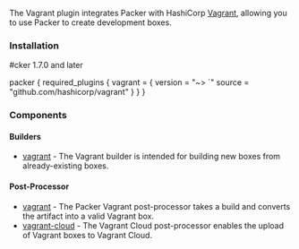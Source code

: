 
The Vagrant plugin integrates Packer with HashiCorp [Vagrant](https://www.vagrantup.com/), allowing you to use Packer to create development boxes.

### Installation
#cker 1.7.0 and later

packer {
  required_plugins {
    vagrant = {
      version = "~> `"
      source = "github.com/hashicorp/vagrant"
    }
  }
}

### Components

#### Builders
- [vagrant](/docs/builders/vagrant.mdx) - The Vagrant builder is intended for building new boxes from already-existing boxes.

#### Post-Processor
- [vagrant](/packer/integrations/hashicorp/vagrant/latest/components/post-processor/vagrant) - The Packer Vagrant post-processor takes a build and converts the artifact into a valid Vagrant box.
- [vagrant-cloud](/packer/integrations/hashicorp/vagrant/latest/components/post-processor/vagrant-cloud) - The Vagrant Cloud post-processor enables the upload of Vagrant boxes to Vagrant Cloud.
